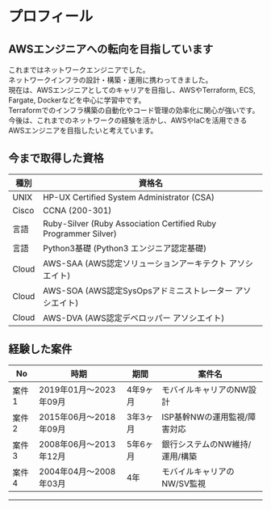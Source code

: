 # プロフィール

## AWSエンジニアへの転向を目指しています
これまではネットワークエンジニアでした。  
ネットワークインフラの設計・構築・運用に携わってきました。  
現在は、AWSエンジニアとしてのキャリアを目指し、AWSやTerraform, ECS, Fargate, Dockerなどを中心に学習中です。  
Terraformでのインフラ構築の自動化やコード管理の効率化に関心が強いです。  
今後は、これまでのネットワークの経験を活かし、AWSやIaCを活用できるAWSエンジニアを目指したいと考えています。

## 今まで取得した資格

| 種別  | 資格名                                                       |
|-------|--------------------------------------------------------------|
| UNIX  | HP-UX Certified System Administrator (CSA)                   |
| Cisco | CCNA (200-301)                                               |
| 言語  | Ruby-Silver (Ruby Association Certified Ruby Programmer Silver) |
| 言語  | Python3基礎 (Python3 エンジニア認定基礎)                         |
| Cloud | AWS-SAA (AWS認定ソリューションアーキテクト アソシエイト)       |
| Cloud | AWS-SOA (AWS認定SysOpsアドミニストレーター アソシエイト)      |
| Cloud | AWS-DVA (AWS認定デベロッパー アソシエイト)                   |

## 経験した案件

| No   | 時期                  | 期間    | 案件名                           |
|------|-------------------------|---------|-------------------------------------------|
| 案件1 | 2019年01月～2023年09月 | 4年9ヶ月 | モバイルキャリアのNW設計           |
| 案件2 | 2015年06月～2018年09月 | 3年3ヶ月 | ISP基幹NWの運用監視/障害対応        |
| 案件3 | 2008年06月～2013年12月 | 5年6ヶ月 | 銀行システムのNW維持/運用/構築      |
| 案件4 | 2004年04月～2008年03月 | 4年  　 | モバイルキャリアのNW/SV監視             |

---

